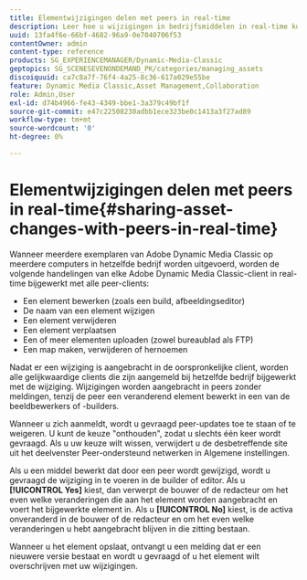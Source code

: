 ```yaml
---
title: Elementwijzigingen delen met peers in real-time
description: Leer hoe u wijzigingen in bedrijfsmiddelen in real-time kunt delen met collega's in Adobe Dynamic Media Classic.
uuid: 13fa4f6e-66bf-4682-96a9-0e7040706f53
contentOwner: admin
content-type: reference
products: SG_EXPERIENCEMANAGER/Dynamic-Media-Classic
geptopics: SG_SCENESEVENONDEMAND_PK/categories/managing_assets
discoiquuid: ca7c8a7f-76f4-4a25-8c36-617a029e55be
feature: Dynamic Media Classic,Asset Management,Collaboration
role: Admin,User
exl-id: d74b4966-fe43-4349-bbe1-3a379c49bf1f
source-git-commit: e47c22508230adbb1ece323be0c1413a3f27ad89
workflow-type: tm+mt
source-wordcount: '0'
ht-degree: 0%

---
```


# Elementwijzigingen delen met peers in real-time{#sharing-asset-changes-with-peers-in-real-time}

Wanneer meerdere exemplaren van Adobe Dynamic Media Classic op meerdere computers in hetzelfde bedrijf worden uitgevoerd, worden de volgende handelingen van elke Adobe Dynamic Media Classic-client in real-time bijgewerkt met alle peer-clients:

* Een element bewerken (zoals een build, afbeeldingseditor)
* De naam van een element wijzigen
* Een element verwijderen
* Een element verplaatsen
* Een of meer elementen uploaden (zowel bureaublad als FTP)
* Een map maken, verwijderen of hernoemen

Nadat er een wijziging is aangebracht in de oorspronkelijke client, worden alle gelijkwaardige clients die zijn aangemeld bij hetzelfde bedrijf bijgewerkt met de wijziging. Wijzigingen worden aangebracht in peers zonder meldingen, tenzij de peer een veranderend element bewerkt in een van de beeldbewerkers of -builders.

Wanneer u zich aanmeldt, wordt u gevraagd peer-updates toe te staan of te weigeren. U kunt de keuze &quot;onthouden&quot;, zodat u slechts één keer wordt gevraagd. Als u uw keuze wilt wissen, verwijdert u de desbetreffende site uit het deelvenster Peer-ondersteund netwerken in Algemene instellingen.

Als u een middel bewerkt dat door een peer wordt gewijzigd, wordt u gevraagd de wijziging in te voeren in de builder of editor. Als u **[!UICONTROL Yes]** kiest, dan verwerpt de bouwer of de redacteur om het even welke veranderingen die aan het element worden aangebracht en voert het bijgewerkte element in. Als u **[!UICONTROL No]** kiest, is de activa onveranderd in de bouwer of de redacteur en om het even welke veranderingen u hebt aangebracht blijven in die zitting bestaan.

Wanneer u het element opslaat, ontvangt u een melding dat er een nieuwere versie bestaat en wordt u gevraagd of u het element wilt overschrijven met uw wijzigingen.
